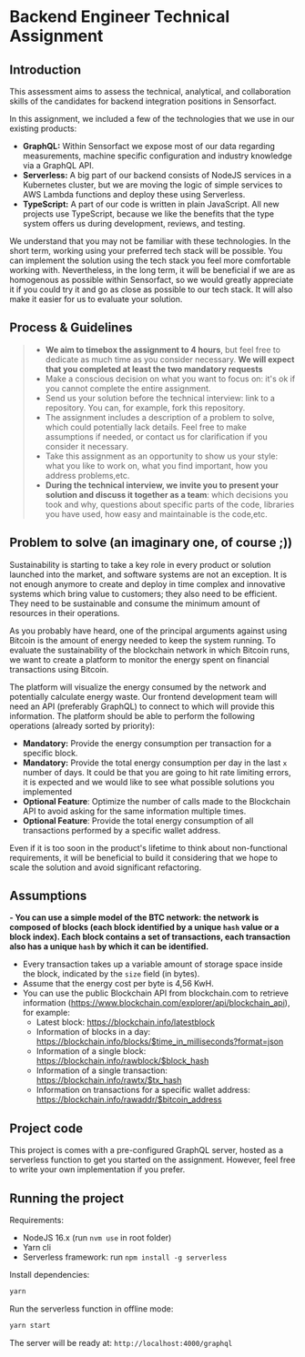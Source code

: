 # Backend Engineer Technical Assignment

## Introduction

This assessment aims to assess the technical, analytical, and collaboration skills of
the candidates for backend integration positions in Sensorfact.

In this assignment, we included a few of the technologies that we use in our
existing products:

- **GraphQL:**
  Within Sensorfact we expose most of our data regarding measurements, machine
  specific configuration and industry knowledge via a GraphQL API.
- **Serverless:**
  A big part of our backend consists of NodeJS services in a
  Kubernetes cluster, but we are moving the logic of simple services to AWS Lambda
  functions and deploy these using Serverless.
- **TypeScript:**
  A part of our code is written in plain JavaScript. All
  new projects use TypeScript, because we like the benefits that the type system
  offers us during development, reviews, and testing.

We understand that you may not be familiar with these technologies. In the short term, working using your preferred
tech stack will be possible. You can implement the solution using the tech stack you feel more comfortable
working with. Nevertheless, in the long term, it will be beneficial if we are as homogenous as possible within
Sensorfact, so we would greatly appreciate it if you could try it and go as close as possible to our tech stack.
It will also make it easier for us to evaluate your solution.

## Process & Guidelines

> - **We aim to timebox the assignment to 4 hours**, but feel free to dedicate as much time as you consider necessary. **We
>   will expect that you completed at least the two mandatory requests**
> - Make a conscious decision on what you want to focus on: it's ok if you
>   cannot complete the entire assignment.
> - Send us your solution before the technical interview: link to a repository.
>   You can, for example, fork this repository.
> - The assignment includes a description of a problem to solve, which could potentially lack
>   details. Feel free to make assumptions if needed, or contact us for clarification if you consider it necessary.
> - Take this assignment as an opportunity to show us your style: what you like to
>   work on, what you find important, how you address problems,etc.
> - **During the technical interview, we invite you to present your solution and discuss
>   it together as a team**: which decisions you took and why, questions about specific parts of the code,
>   libraries you have used, how easy and maintainable is the code,etc.

## Problem to solve (an imaginary one, of course ;))

Sustainability is starting to take a key role in every product or solution launched into the market, and software
systems are not an exception. It is not enough anymore to create and deploy in time complex and innovative
systems which bring value to customers; they also need to be efficient. They need to
be sustainable and consume the minimum amount of resources in their operations.

As you probably have heard, one of the principal arguments against using Bitcoin is the amount of energy needed to keep
the system running. To evaluate the sustainability of the blockchain network in which Bitcoin runs, we
want to create a platform to monitor the energy spent on financial transactions using Bitcoin.

The platform will visualize the energy consumed by the network and potentially calculate energy waste. Our frontend
development team will need an API (preferably GraphQL) to connect to which will provide this information. The platform should
be able to perform the following operations (already sorted by priority):

- **Mandatory:** Provide the energy consumption per transaction for a specific block.
- **Mandatory:** Provide the total energy consumption per day in the last `x` number of days. It could be that you are going to hit rate limiting
  errors, it is expected and we would like to see what possible solutions you implemented
- **Optional Feature**: Optimize the number of calls made to the Blockchain API to avoid asking for the
  same information multiple times.
- **Optional Feature**: Provide the total energy consumption of all transactions performed by a specific wallet address.

Even if it is too soon in the product's lifetime to think about non-functional requirements, it will be beneficial to
build it considering that we hope to scale the solution and avoid significant refactoring.

## Assumptions

**- You can use a simple model of the BTC network: the network is composed of blocks (each block identified by a unique `hash` value
or a block index). Each block contains a set of transactions, each transaction also has a unique `hash` by which it can be identified.**

- Every transaction takes up a variable amount of storage space inside the block, indicated by the `size` field (in bytes).
- Assume that the energy cost per byte is 4,56 KwH.
- You can use the public Blockchain API from blockchain.com to retrieve information
  (https://www.blockchain.com/explorer/api/blockchain_api), for example:
  - Latest block: https://blockchain.info/latestblock
  - Information of blocks in a day: https://blockchain.info/blocks/$time_in_milliseconds?format=json
  - Information of a single block: https://blockchain.info/rawblock/$block_hash
  - Information of a single transaction: https://blockchain.info/rawtx/$tx_hash
  - Information on transactions for a specific wallet address: https://blockchain.info/rawaddr/$bitcoin_address

## Project code

This project is comes with a pre-configured GraphQL server, hosted as a serverless
function to get you started on the assignment. However, feel free to write your
own implementation if you prefer.

## Running the project

Requirements:

- NodeJS 16.x (run `nvm use` in root folder)
- Yarn cli
- Serverless framework: run `npm install -g serverless`

Install dependencies:

```sh
yarn
```

Run the serverless function in offline mode:

```sh
yarn start
```

The server will be ready at: `http://localhost:4000/graphql`
